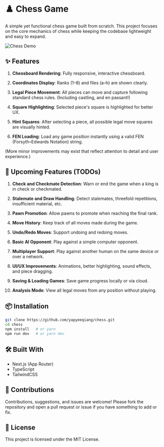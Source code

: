 # ♟️ Chess Game
A simple yet functional chess game built from scratch.
This project focuses on the core mechanics of chess while keeping the codebase lightweight and easy to expand.

![Chess Demo](https://github.com/user-attachments/assets/af4c436d-09c7-4daa-99f6-64de08f53141)


## ✨ Features
1. **Chessboard Rendering**: Fully responsive, interactive chessboard.

2. **Coordinates Display**: Ranks (1–8) and files (a–h) are shown clearly.

3. **Legal Piece Movement**: All pieces can move and capture following standard chess rules. (Including castling, and en passant!)

4. **Square Highlighting**: Selected piece's square is highlighted for better UX.

5. **Hint Squares**: After selecting a piece, all possible legal move squares are visually hinted.

6. **FEN Loading**: Load any game position instantly using a valid FEN (Forsyth–Edwards Notation) string.

(More minor improvements may exist that reflect attention to detail and user experience.)

## 🚧 Upcoming Features (TODOs)
1. **Check and Checkmate Detection**: Warn or end the game when a king is in check or checkmated.

2. **Stalemate and Draw Handling**: Detect stalemates, threefold repetitions, insufficient material, etc.

3. **Pawn Promotion**: Allow pawns to promote when reaching the final rank.

4. **Move History**: Keep track of all moves made during the game.

5. **Undo/Redo Moves**: Support undoing and redoing moves.

6. **Basic AI Opponent**: Play against a simple computer opponent.

7. **Multiplayer Support**: Play against another human on the same device or over a network.

8. **UI/UX Improvements**: Animations, better highlighting, sound effects, and piece dragging.

9. **Saving & Loading Games**: Save game progress locally or via cloud.

10. **Analysis Mode**: View all legal moves from any position without playing.

## 📦 Installation
```bash
git clone https://github.com/yapyeeqiang/chess.git
cd chess
npm install   # or yarn
npm run dev   # or yarn dev
```

## 🛠️ Built With
- Next.js (App Router)
- TypeScript
- TailwindCSS

## 🤝 Contributions
Contributions, suggestions, and issues are welcome!
Please fork the repository and open a pull request or issue if you have something to add or fix.

## 📜 License
This project is licensed under the MIT License.
